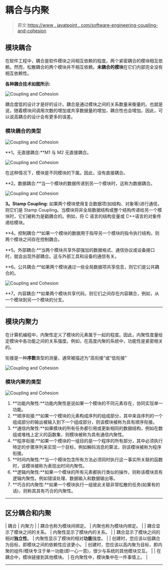 # 耦合与内聚

> 原文:[https://www . javatpoint . com/software-engineering-coupling-and-cohesion](https://www.javatpoint.com/software-engineering-coupling-and-cohesion)

## 模块耦合

在软件工程中，耦合是软件模块之间相互依赖的程度。两个紧密耦合的模块相互依赖。然而，松散耦合的两个模块并不相互依赖。**未耦合的模块**在它们内部完全没有相互依赖性。

**各种耦合技术如图所示:**

![Coupling and Cohesion](../Images/4b8d74f1c733ebeeadd0fac1a3ff0fa9.png)

耦合度低的设计才是好的设计。耦合是通过模块之间的关系数量来衡量的。也就是说，随着模块间调用次数的增加或共享数据量的增加，耦合性也会增加。因此，可以说高耦合的设计会有更多的误差。

### 模块耦合的类型

![Coupling and Cohesion](../Images/8969fdec031ec7a56146c9426680381e.png)

**1。无直接耦合:**M1 与 M2 无直接耦合。

![Coupling and Cohesion](../Images/8836b6b4da26e9b3fac5167e50b6254b.png)

在这种情况下，模块是不同模块的下属。因此，没有直接耦合。

**2。数据耦合:**当一个模块的数据传递到另一个模块时，这称为数据耦合。

![Coupling and Cohesion](../Images/bbed1bcd6fe4d3c900cd341fd1a453e0.png)

**3。Stamp Coupling:** 如果两个模块使用复合数据项(如结构、对象等)进行通信，则它们是 Stamp Coupling。当模块将非全局数据结构或整个结构传递给另一个模块时，它们被称为是戳耦合的。例如，将 C 语言的结构变量或 C++语言的对象传递给模块。

**4。控制耦合:**如果一个模块的数据用于指导另一个模块的指令执行结构，则两个模块之间存在控制耦合。

**5。外部耦合:**当两个模块共享外部强加的数据格式、通信协议或设备接口时，就会出现外部耦合。这与外部工具和设备的通信有关。

**6。公共耦合:**如果两个模块通过一些全局数据项共享信息，则它们是公共耦合的。

![Coupling and Cohesion](../Images/9f87476faf20d76cc90a874de8872f7e.png)

**7。内容耦合:**如果两个模块共享代码，则它们之间存在内容耦合，例如，从一个模块到另一个模块的分支。

* * *

## 模块内聚力

在计算机编程中，内聚性定义了模块的元素属于一起的程度。因此，内聚性度量给定模块中各功能之间的关系强度。例如，在高度内聚的系统中，功能性是紧密相关的。

衔接是一种**序数**类型的测量，通常被描述为“高衔接”或“低衔接”

![Coupling and Cohesion](../Images/90d6f30a2ffdd077076533db62f50ef6.png)

### 模块内聚的类型

![Coupling and Cohesion](../Images/48bb8fcddb564d60fc26bc51ed0c1eab.png)

1.  **功能内聚性:**功能内聚性是说如果一个模块的不同元素存在，协同实现单一功能。
2.  **顺序衔接:**如果一个模块的元素构成序列的组成部分，其中来自序列的一个组成部分的输出被输入到下一个组成部分，则该模块被称为具有顺序衔接。
3.  **通信内聚性:**如果模块的所有任务都引用或更新相同的数据结构，例如在数组或堆栈上定义的函数集，则模块被称为具有通信内聚性。
4.  **程序衔接:**如果一个模块的一组目的是一个程序的所有部分，其中必须执行特定的步骤序列来实现一个目标，例如解码消息的算法，则该模块被称为程序衔接。
5.  **时间内聚性:**当一个模块包含所有方法必须同时执行这一事实所关联的函数时，该模块被称为表现出时间内聚性。
6.  **逻辑内聚性:**如果一个模块的所有元素都执行类似的操作，则称该模块具有逻辑内聚性。例如错误处理、数据输入和数据输出等。
7.  **巧合的内聚性:**如果一个模块执行一组彼此关联非常松散的任务(如果有的话)，则称其具有巧合的内聚性。

* * *

## 区分耦合和内聚

| 耦合 | 内聚力 |
| 耦合也称为模块间绑定。 | 内聚也称为模块内绑定。 |
| 耦合显示了模块之间的关系。 | 内聚性显示了模块内的关系。 |
| 耦合显示了模块之间的相对**独立性**。 | 内聚性显示了模块的相对**功能**强度。 |
| 创建时，您应该以低耦合为目标，即模块之间的依赖性应该更小。 | 创建时，您应该以高内聚为目标，即内聚的组件/模块专注于单一功能(即一心一意)，很少与系统的其他模块交互。 |
| 在耦合中，模块链接到其他模块。 | 在内聚性中，模块集中在一件事情上。 |

* * *